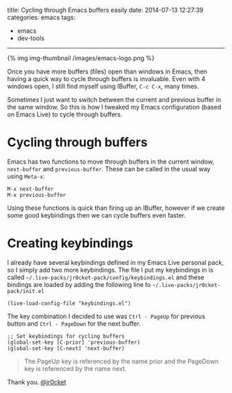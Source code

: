 title: Cycling through Emacs buffers easily
date: 2014-07-13 12:27:39
categories: emacs
tags: 
- emacs
- dev-tools
---

{% img img-thumbnail /images/emacs-logo.png %}

Once you have more buffers (files) open than windows in Emacs, then having a quick way to cycle through buffers is invaluable.  Even with 4 windows open, I still find myself using IBuffer, `C-c C-x`, many times.

Sometimes I just want to switch between the current and previous buffer in the same window.  So this is how I tweaked my Emacs configuration (based on Emacs Live) to cycle through buffers.

<!-- more -->

# Cycling through buffers

Emacs has two functions to move through buffers in the current window, `next-buffer` and `previous-buffer`.  These can be called in the usual way using `Meta-x`:

    M-x next-buffer
    M-x previous-buffer

Using these functions is quick than firing up an IBuffer, however if we create some good keybindings then we can cycle buffers even faster.

# Creating keybindings 

I already have several keybindings defined in my Emacs Live personal pack, so I simply add two more keybindings.  The file I put my keybindings in is called `~/.live-packs/jr0cket-pack/config/keybindings.el` and these bindings are loaded by adding the following line to `~/.live-packs/jr0cket-pack/init.el`

    (live-load-config-file "keybindings.el")

The key combination I decided to use was `Ctrl - PageUp` for previous button and `Ctrl - PageDown` for the next buffer.

    ;; Set keybindings for cycling buffers
    (global-set-key [C-prior] 'previous-buffer)
    (global-set-key [C-next] 'next-buffer)

> The PageUp key is referenced by the name prior and the PageDown key is referenced by the name next. 


Thank you.
[@jr0cket](https://twitter.com/jr0cket)
